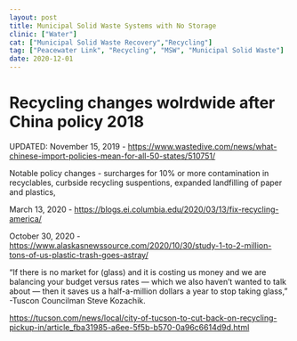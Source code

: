 ```yaml
---
layout: post
title: Municipal Solid Waste Systems with No Storage
clinic: ["Water"]
cat: ["Municipal Solid Waste Recovery","Recycling"]
tag: ["Peacewater Link", "Recycling", "MSW", "Municipal Solid Waste"]
date: 2020-12-01
---
```



Recycling changes wolrdwide after China policy 2018 
==================================================

UPDATED: November 15, 2019 - https://www.wastedive.com/news/what-chinese-import-policies-mean-for-all-50-states/510751/

Notable policy changes -  surcharges for 10% or more contamination in recyclables, curbside recycling suspentions, expanded landfilling of paper and plastics, 

March 13, 2020 - https://blogs.ei.columbia.edu/2020/03/13/fix-recycling-america/

October 30, 2020 - https://www.alaskasnewssource.com/2020/10/30/study-1-to-2-million-tons-of-us-plastic-trash-goes-astray/

“If there is no market for (glass) and it is costing us money and we are balancing your budget versus rates — which we also haven’t wanted to talk about — then it saves us a half-a-million dollars a year to stop taking glass,” -Tuscon Councilman Steve Kozachik.

https://tucson.com/news/local/city-of-tucson-to-cut-back-on-recycling-pickup-in/article_fba31985-a6ee-5f5b-b570-0a96c6614d9d.html



